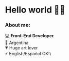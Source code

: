 # Hello world 🙌✨

### About me: 

  :computer: **Front-End Developer**\
  :round_pushpin: Argentina\
  💗 Huge art lover\
  ⚡ English/Español OK!\




